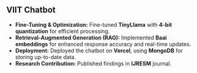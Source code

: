 ## VIIT Chatbot

- **Fine-Tuning & Optimization:** Fine-tuned **TinyLlama** with **4-bit quantization** for efficient processing.
- **Retrieval-Augmented Generation (RAG):** Implemented **Baai embeddings** for enhanced response accuracy and real-time updates.
- **Deployment:** Deployed the chatbot on **Vercel**, using **MongoDB** for storing up-to-date data.
- **Research Contribution:** Published findings in **IJRESM** journal.
